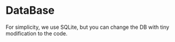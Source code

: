 # DataBase

For simplicity, we use SQLite, but you can change the DB with tiny modification to the code.